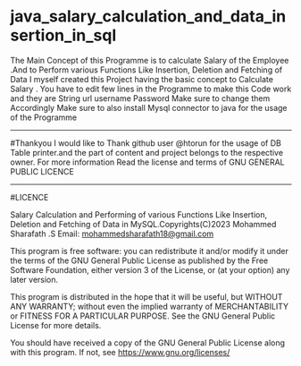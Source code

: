 # java_salary_calculation_and_data_insertion_in_sql
The Main Concept of this Programme is to calculate Salary of the Employee .And to Perform various Functions Like Insertion, Deletion and Fetching of Data 
I myself created this Project having the basic concept to Calculate Salary .
You have to edit few lines in the Programme to make this Code work and they are 
String url 
username 
Password 
Make sure to change them Accordingly 
Make sure to also install Mysql connector to java for the usage of the Programme 

***************************
#Thankyou 
I would like to Thank github user @htorun for the usage of DB Table printer.and the part of content and project belongs to the respective owner. For more information Read the license and terms of GNU GENERAL PUBLIC LICENCE 
***************************
#LICENCE

Salary Calculation and Performing of various Functions Like Insertion, Deletion and Fetching of Data in MySQL.Copyrights(C)2023 Mohammed Sharafath .S
Email: mohammedsharafath18@gmail.com


This program is free software: you can redistribute it and/or modify it under the terms of the GNU General Public License as published by the Free Software Foundation, either version 3 of the License, or (at your option) any later version.

This program is distributed in the hope that it will be useful, but WITHOUT ANY WARRANTY; without even the implied warranty of MERCHANTABILITY or FITNESS FOR A PARTICULAR PURPOSE. See the GNU General Public License for more details.

You should have received a copy of the GNU General Public License along with this program. If not, see https://www.gnu.org/licenses/
